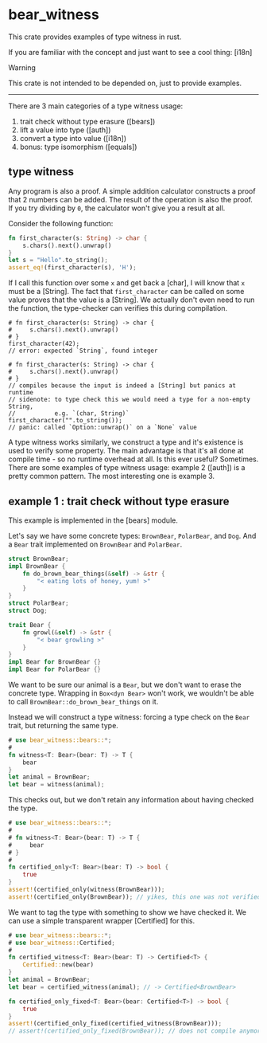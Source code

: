 # bear_witness

This crate provides examples of type witness in rust.

If you are familiar with the concept and just want to see a cool thing: [i18n]

> [!WARNING]
> This crate is not intended to be depended on, just to provide examples.

---

There are 3 main categories of a type witness usage:
1. trait check without type erasure ([bears])
2. lift a value into type ([auth])
3. convert a type into value ([i18n])
4. bonus: type isomorphism ([equals])

## type witness

Any program is also a proof. A simple addition calculator constructs a proof that 2 numbers can be added.
The result of the operation is also the proof. If you try dividing by `0`, the calculator won't give you a result at all.

Consider the following function:
```rust
fn first_character(s: String) -> char {
    s.chars().next().unwrap()
}
let s = "Hello".to_string();
assert_eq!(first_character(s), 'H');
```
If I call this function over some `x` and get back a [char], I will know that `x` must be a [String].
The fact that `first_character` can be called on some value proves that the value is a [String].
We actually don't even need to run the function, the type-checker can verifies this during compilation.
```compile_fail
# fn first_character(s: String) -> char {
#     s.chars().next().unwrap()
# }
first_character(42);
// error: expected `String`, found integer
```
```should_panic
# fn first_character(s: String) -> char {
#     s.chars().next().unwrap()
# }
// compiles because the input is indeed a [String] but panics at runtime
// sidenote: to type check this we would need a type for a non-empty String,
//           e.g. `(char, String)`
first_character("".to_string());
// panic: called `Option::unwrap()` on a `None` value
```

A type witness works similarly, we construct a type and it's existence is used to verify some property.
The main advantage is that it's all done at compile time - so no runtime overhead at all.
Is this ever useful? Sometimes.
There are some examples of type witness usage: example 2 ([auth]) is a pretty common pattern.
The most interesting one is example 3.

## example 1 : trait check without type erasure

This example is implemented in the [bears] module.

Let's say we have some concrete types: `BrownBear`, `PolarBear`, and `Dog`.
And a `Bear` trait implemented on `BrownBear` and `PolarBear`.

```rust
struct BrownBear;
impl BrownBear {
    fn do_brown_bear_things(&self) -> &str {
        "< eating lots of honey, yum! >"
    }
}
struct PolarBear;
struct Dog;

trait Bear {
    fn growl(&self) -> &str {
        "< bear growling >"
    }
}
impl Bear for BrownBear {}
impl Bear for PolarBear {}
```

We want to be sure our animal is a `Bear`, but we don't want to erase the concrete type.
Wrapping in `Box<dyn Bear>` won't work, we wouldn't be able to call `BrownBear::do_brown_bear_things` on it.

Instead we will construct a type witness: forcing a type check on the `Bear` trait, but returning the same type.
```rust
# use bear_witness::bears::*;
#
fn witness<T: Bear>(bear: T) -> T {
    bear
}
let animal = BrownBear;
let bear = witness(animal);
```

This checks out, but we don't retain any information about having checked the type.
```rust
# use bear_witness::bears::*;
#
# fn witness<T: Bear>(bear: T) -> T {
#     bear
# }
#
fn certified_only<T: Bear>(bear: T) -> bool {
    true
}
assert!(certified_only(witness(BrownBear)));
assert!(certified_only(BrownBear)); // yikes, this one was not verified
```

We want to tag the type with something to show we have checked it.
We can use a simple transparent wrapper [Certified] for this.
```rust
# use bear_witness::bears::*;
# use bear_witness::Certified;
#
fn certified_witness<T: Bear>(bear: T) -> Certified<T> {
    Certified::new(bear)
}
let animal = BrownBear;
let bear = certified_witness(animal); // -> Certified<BrownBear>

fn certified_only_fixed<T: Bear>(bear: Certified<T>) -> bool {
    true
}
assert!(certified_only_fixed(certified_witness(BrownBear)));
// assert!(certified_only_fixed(BrownBear)); // does not compile anymore
```
